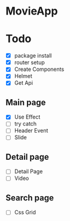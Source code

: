 # MovieApp

# Todo

- [x] package install
- [x] router setup
- [x] Create Components
- [x] Helmet
- [x] Get Api

## Main page

- [x] Use Effect
- [ ] try catch
- [ ] Header Event
- [ ] Slide

## Detail page

- [ ] Detail Page
- [ ] Video

## Search page

- [ ] Css Grid

